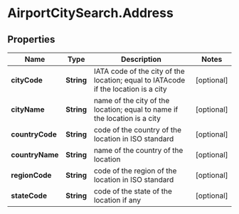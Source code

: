 # AirportCitySearch.Address

## Properties

Name | Type | Description | Notes
------------ | ------------- | ------------- | -------------
**cityCode** | **String** | IATA code of the city of the location; equal to IATAcode if the location is a city | [optional] 
**cityName** | **String** | name of the city of the location; equal to name if the location is a city | [optional] 
**countryCode** | **String** | code of the country of the location in ISO standard | [optional] 
**countryName** | **String** | name of the country of the location | [optional] 
**regionCode** | **String** | code of the region of the location in ISO standard | [optional] 
**stateCode** | **String** | code of the state of the location if any | [optional] 


